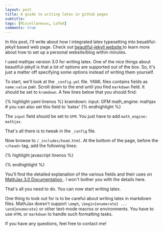 ```yaml
---
layout: post
title: A guide to writing latex in github pages
subtitle: 
tags: [Miscellaneous, LaTeX]
comments: true
---
```


In this post, I'll write about how I integrated latex typesetting into beuatiful-jekyll based web page. Check out <a href="https://github.com/daattali/beautiful-jekyll"> beautiful-jekyll website </a> to learn more about how to set up a personal website/blog within minutes. 

I used mathjax version 3.0 for writing latex. One of the nice things about beautiful-jekyll is that a lot of options are supported out of the box. So, it's just a matter off specifying some options instead of writing them yourself.

<!-- $\colorbox{MistyRose}{_config.yml}$ -->

To start, we'll look at the `_config.yml`  file. YAML files contains fields as ``name:value`` pair.
Scroll down to the end until you find ``markdown`` field. It should be set to `kramdown`. A few lines below that you should find:

{% highlight yaml linenos %}
kramdown:
  input: GFM
  math_engine: mathjax # you can also set this field to 'katex'
{% endhighlight %}

The ``input`` field should be set to ``GFM``. You just have to add ``math_engine: mathjax``. 

That's all there is to tweak in the ``_config`` file.

Now browse to ``/_includes/head.html``. At the bottom of the page, before the ``</head>`` tag, add the following lines:

{% highlight javascript linenos %}
<script src="https://polyfill.io/v3/polyfill.min.js?features=es6"></script>
<script>
MathJax = {
    loader: {load: ['[tex]/newcommand', '[tex]/color']},
    tex: {
        packages: {'[+]': ['newcommand', 'color']},
        inlineMath: [['$','$'], ['\\(', '\\)']],
        displayMath: [['$$', '$$'],['\\[', '\\]']],
        macros: {
            bold: ['{\\bf #1}',1],
            ddfrac: ['{\\frac{\\displaystyle #1}{\\displaystyle #2}}', 2],
            abs: ['\\left\\lvert #2 \\right\\rvert_{\\text{#1}}', 2, ""],
            floor: ['\\left\\lfloor #2 \\right\\rfloor_{\\text{#1}}', 2, ""],
            sfrac: ['{ \\frac {\\ #1 \\ }{#2}}', 2],
            lcm: ['\\operatorname{lcm}#1', 1]
        },
        processEscapes: true,
        processEnvironments: true,
        processRefs: true,
        digits: /^(?:[0-9]+(?:\{,\}[0-9]{3})*(?:\.[0-9]*)?|\.[0-9]+)/,
        tags:  'ams',
        tagSide: 'right',
        tagIndent: '0.8em', 
        useLabelIds: true,  
        multlineWidth: '85%',
    },
    chtml: {
        scale: 1.2
    },
    svg: {
        scale: 1.3
    }
};
</script>
<script id="MathJax-script" async
    src="https://cdn.jsdelivr.net/npm/mathjax@3/es5/tex-chtml.js">
</script>
{% endhighlight %}

You'll find the detailed explanation of the various fields and their uses on <a href="http://docs.mathjax.org/en/latest/"> MathJax 3.0 Documentation </a>. I won't bother you with the details here. 

That's all you need to do. You can now start writing latex. 

One thing to look out for is to be careful about writing latex in markdown files. MathJax doesn't support ``\emph``, ``\begin{enumerate} ... \end{enumerate}`` or other text-mode macros or environments. You have to use ``HTML`` or ``markdown`` to handle such formatting tasks. 

If you have any questions, feel free to contact me! 
